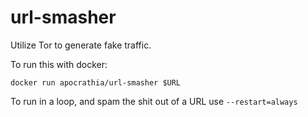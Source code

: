 # url-smasher
Utilize Tor to generate fake traffic.

To run this with docker:
```
docker run apocrathia/url-smasher $URL
```

To run in a loop, and spam the shit out of a URL use `--restart=always`

